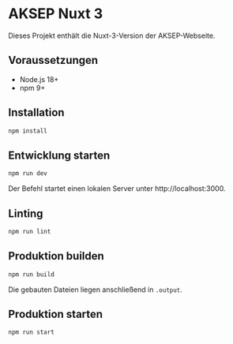 # AKSEP Nuxt 3

Dieses Projekt enthält die Nuxt-3-Version der AKSEP-Webseite.

## Voraussetzungen
- Node.js 18+
- npm 9+

## Installation
```bash
npm install
```

## Entwicklung starten
```bash
npm run dev
```
Der Befehl startet einen lokalen Server unter http://localhost:3000.

## Linting
```bash
npm run lint
```

## Produktion builden
```bash
npm run build
```
Die gebauten Dateien liegen anschließend in `.output`.

## Produktion starten
```bash
npm run start
```
